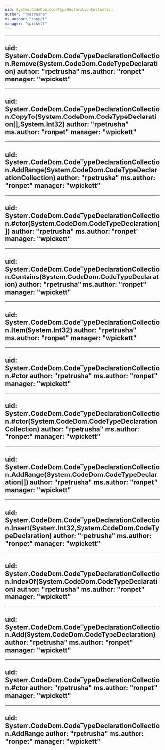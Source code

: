 ```yaml
---
uid: System.CodeDom.CodeTypeDeclarationCollection
author: "rpetrusha"
ms.author: "ronpet"
manager: "wpickett"
---
```


---
uid: System.CodeDom.CodeTypeDeclarationCollection.Remove(System.CodeDom.CodeTypeDeclaration)
author: "rpetrusha"
ms.author: "ronpet"
manager: "wpickett"
---

---
uid: System.CodeDom.CodeTypeDeclarationCollection.CopyTo(System.CodeDom.CodeTypeDeclaration[],System.Int32)
author: "rpetrusha"
ms.author: "ronpet"
manager: "wpickett"
---

---
uid: System.CodeDom.CodeTypeDeclarationCollection.AddRange(System.CodeDom.CodeTypeDeclarationCollection)
author: "rpetrusha"
ms.author: "ronpet"
manager: "wpickett"
---

---
uid: System.CodeDom.CodeTypeDeclarationCollection.#ctor(System.CodeDom.CodeTypeDeclaration[])
author: "rpetrusha"
ms.author: "ronpet"
manager: "wpickett"
---

---
uid: System.CodeDom.CodeTypeDeclarationCollection.Contains(System.CodeDom.CodeTypeDeclaration)
author: "rpetrusha"
ms.author: "ronpet"
manager: "wpickett"
---

---
uid: System.CodeDom.CodeTypeDeclarationCollection.Item(System.Int32)
author: "rpetrusha"
ms.author: "ronpet"
manager: "wpickett"
---

---
uid: System.CodeDom.CodeTypeDeclarationCollection.#ctor
author: "rpetrusha"
ms.author: "ronpet"
manager: "wpickett"
---

---
uid: System.CodeDom.CodeTypeDeclarationCollection.#ctor(System.CodeDom.CodeTypeDeclarationCollection)
author: "rpetrusha"
ms.author: "ronpet"
manager: "wpickett"
---

---
uid: System.CodeDom.CodeTypeDeclarationCollection.AddRange(System.CodeDom.CodeTypeDeclaration[])
author: "rpetrusha"
ms.author: "ronpet"
manager: "wpickett"
---

---
uid: System.CodeDom.CodeTypeDeclarationCollection.Insert(System.Int32,System.CodeDom.CodeTypeDeclaration)
author: "rpetrusha"
ms.author: "ronpet"
manager: "wpickett"
---

---
uid: System.CodeDom.CodeTypeDeclarationCollection.IndexOf(System.CodeDom.CodeTypeDeclaration)
author: "rpetrusha"
ms.author: "ronpet"
manager: "wpickett"
---

---
uid: System.CodeDom.CodeTypeDeclarationCollection.Add(System.CodeDom.CodeTypeDeclaration)
author: "rpetrusha"
ms.author: "ronpet"
manager: "wpickett"
---

---
uid: System.CodeDom.CodeTypeDeclarationCollection.#ctor
author: "rpetrusha"
ms.author: "ronpet"
manager: "wpickett"
---

---
uid: System.CodeDom.CodeTypeDeclarationCollection.AddRange
author: "rpetrusha"
ms.author: "ronpet"
manager: "wpickett"
---
